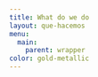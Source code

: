 ```yaml
---
title: What do we do
layout: que-hacemos
menu:
  main:
    parent: wrapper
color: gold-metallic
---
```

